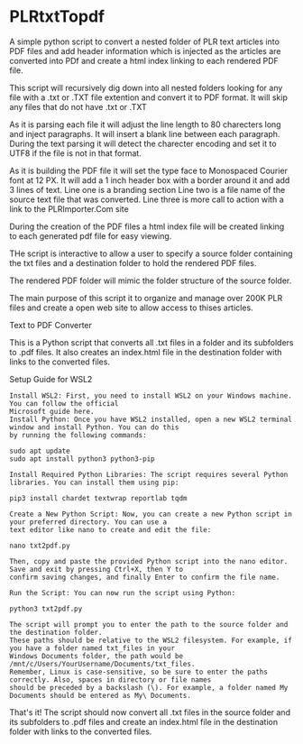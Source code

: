 # PLRtxtTopdf

A simple python script to convert a nested folder of PLR text articles 
into PDF files and add header information which is injected as the articles are converted into PDf
and create a html index linking to each rendered PDF file.

This script will recursively dig down into all nested folders looking for any file with a .txt or .TXT
file extention and convert it to PDF format. It will skip any files that do not have .txt or .TXT 

As it is parsing each file it will adjust the line length to 
80 charecters long and inject paragraphs. It will insert a blank line between each paragraph.
During the text parsing it will detect the charecter encoding and set it to UTF8 if the file is not in that
format.

As it is building the PDF file it will set the type face to Monospaced Courier font at 12 PX.
It will add a 1 inch header box with a border around it and add 3 lines of text.
Line one is a branding section
Line two is a file name of the source text file that was converted.
Line three is more call to action with a link to the PLRImporter.Com site

During the creation of the PDF files a html index file will be created linking to each generated pdf
file for easy viewing.

THe script is interactive to allow a user to specify a source folder containing the txt files and a 
destination folder to hold the rendered PDF files.

The rendered PDF folder will mimic the folder structure of the source folder.

The main purpose of this script it to organize and manage over 200K PLR files and create a open web site to
allow access to thises articles.

Text to PDF Converter

This is a Python script that converts all .txt files in a folder and its subfolders to .pdf files. It also creates
an index.html file in the destination folder with links to the converted files.

Setup Guide for WSL2

    Install WSL2: First, you need to install WSL2 on your Windows machine. You can follow the official
    Microsoft guide here.
    Install Python: Once you have WSL2 installed, open a new WSL2 terminal window and install Python. You can do this
    by running the following commands:

    sudo apt update
    sudo apt install python3 python3-pip

    Install Required Python Libraries: The script requires several Python libraries. You can install them using pip:

    pip3 install chardet textwrap reportlab tqdm

    Create a New Python Script: Now, you can create a new Python script in your preferred directory. You can use a 
    text editor like nano to create and edit the file:

    nano txt2pdf.py

    Then, copy and paste the provided Python script into the nano editor. Save and exit by pressing Ctrl+X, then Y to
    confirm saving changes, and finally Enter to confirm the file name.
    
    Run the Script: You can now run the script using Python:

    python3 txt2pdf.py

    The script will prompt you to enter the path to the source folder and the destination folder.
    These paths should be relative to the WSL2 filesystem. For example, if you have a folder named txt_files in your 
    Windows Documents folder, the path would be /mnt/c/Users/YourUsername/Documents/txt_files.
    Remember, Linux is case-sensitive, so be sure to enter the paths correctly. Also, spaces in directory or file names 
    should be preceded by a backslash (\). For example, a folder named My Documents should be entered as My\ Documents.

That's it! The script should now convert all .txt files in the source folder and its subfolders to .pdf files and create an
index.html file in the destination folder with links to the converted files.
